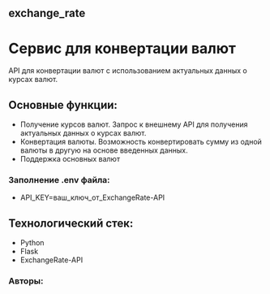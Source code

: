 ## exchange_rate

# Сервис для конвертации валют 

API для конвертации валют с использованием актуальных данных о курсах валют.


## Основные функции:
- Получение курсов валют. Запрос к внешнему API для получения актуальных данных о курсах валют.
- Конвертация валюты. Возможность конвертировать сумму из одной валюты в другую на основе введенных данных.
- Поддержка основных валют

### Заполнение .env файла:

- API_KEY=ваш_ключ_от_ExchangeRate-API

## Технологический стек:

- Python
- Flask
- ExchangeRate-API


### Авторы:
